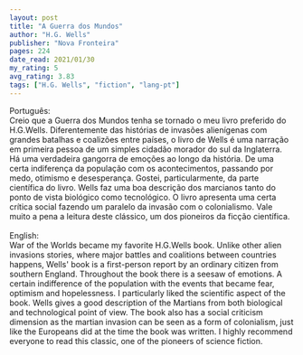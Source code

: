 ```yaml
---
layout: post
title: "A Guerra dos Mundos"
author: "H.G. Wells"
publisher: "Nova Fronteira"
pages: 224
date_read: 2021/01/30
my_rating: 5
avg_rating: 3.83
tags: ["H.G. Wells", "fiction", "lang-pt"]
---
```


Português: <br/>Creio que a Guerra dos Mundos tenha se tornado o meu livro preferido do H.G.Wells.  Diferentemente das histórias de invasões alienígenas com grandes batalhas e coalizões entre países, o livro de Wells é uma narração em primeira pessoa de um simples cidadão morador do sul da Inglaterra. Há uma verdadeira gangorra de emoções ao longo da história. De uma certa indiferença da população com os acontecimentos, passando por medo, otimismo e desesperança. Gostei, particularmente, da parte científica do livro. Wells faz uma boa descrição dos marcianos tanto do ponto de vista biológico como tecnológico. O livro apresenta uma certa crítica social fazendo um paralelo da invasão com o colonialismo. Vale muito a pena a leitura deste clássico, um dos pioneiros da ficção científica. <br/><br/>English:<br/>War of the Worlds became my favorite H.G.Wells book. Unlike other alien invasions stories, where major battles and coalitions between countries happens, Wells' book is a first-person report by an ordinary citizen from southern England. Throughout the book there is a seesaw of emotions. A certain indifference of the population with the events that became fear, optimism and hopelessness. I particularly liked the scientific aspect of the book. Wells gives a good description of the Martians from both biological and technological point of view. The book also has a social criticism dimension as the martian invasion can be seen as a form of colonialism, just like the Europeans did at the time the book was written. I highly recommend everyone to read this classic, one of the pioneers of science fiction.

